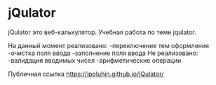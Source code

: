 # jQulator
jQulator это веб-калькулятор. Учебная работа по теме jqulator. 

На данный момент реализовано:
-переключение тем оформления
-очистка поля ввода
-заполнение поля ввода
Не реализовано:
-валидация вводимых чисел
-арифметические операции

Публичная ссылка https://ipoluhin.github.io/jQulator/

